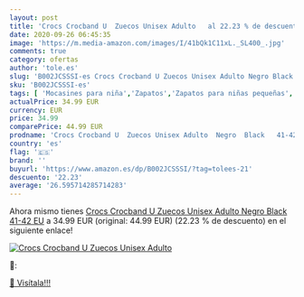 ```yaml
---
layout: post
title: 'Crocs Crocband U  Zuecos Unisex Adulto   al 22.23 % de descuento'
date: 2020-09-26 06:45:35
image: 'https://m.media-amazon.com/images/I/41bQk1C11xL._SL400_.jpg'
comments: true
category: ofertas
author: 'tole.es'
slug: 'B002JCSSSI-es Crocs Crocband U Zuecos Unisex Adulto Negro Black 41-42 EU'
sku: 'B002JCSSSI-es'
tags: [ 'Mocasines para niña','Zapatos','Zapatos para niñas pequeñas','Zapatos y complementos','zuecos', ]
actualPrice: 34.99 EUR
currency: EUR
price: 34.99
comparePrice: 44.99 EUR
prodname: 'Crocs Crocband U  Zuecos Unisex Adulto  Negro  Black   41-42 EU'
country: 'es'
flag: '🇪🇸'
brand: ''
buyurl: 'https://www.amazon.es/dp/B002JCSSSI/?tag=tolees-21'
descuento: '22.23'
average: '26.595714285714283'
---
```


Ahora mismo tienes [Crocs Crocband U  Zuecos Unisex Adulto  Negro  Black   41-42 EU](https://www.amazon.es/dp/B002JCSSSI/?tag=tolees-21) a 34.99 EUR (original: 44.99 EUR) (22.23 %  de descuento) en el siguiente enlace!

[![Crocs Crocband U  Zuecos Unisex Adulto  ](https://m.media-amazon.com/images/I/41bQk1C11xL._SL400_.jpg)](https://www.amazon.es/dp/B002JCSSSI/?tag=tolees-21)

🔎:


[🛒 Visítala!!!](https://www.amazon.es/dp/B002JCSSSI/?tag=tolees-21)
